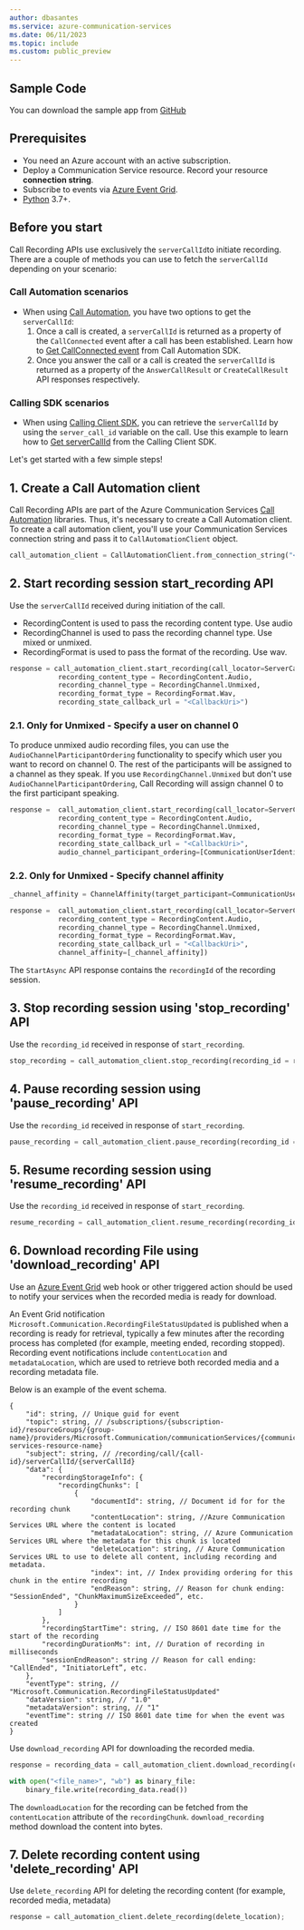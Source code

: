 ```yaml
---
author: dbasantes
ms.service: azure-communication-services
ms.date: 06/11/2023
ms.topic: include
ms.custom: public_preview
---
```

## Sample Code

You can download the sample app from [GitHub](https://github.com/Azure-Samples/communication-services-python-quickstarts/tree/main/call-recording)

## Prerequisites

- You need an Azure account with an active subscription.
- Deploy a Communication Service resource. Record your resource **connection string**.
- Subscribe to events via [Azure Event Grid](../../../../../event-grid/event-schema-communication-services.md).
- [Python](https://www.python.org/downloads/) 3.7+.

## Before you start

Call Recording APIs use exclusively the `serverCallId`to initiate recording. There are a couple of methods you can use to fetch the `serverCallId` depending on your scenario:

### Call Automation scenarios
- When using [Call Automation](../../../call-automation/callflows-for-customer-interactions.md), you have two options to get the `serverCallId`:
    1) Once a call is created, a `serverCallId` is returned as a property of the `CallConnected` event after a call has been established. Learn how to [Get CallConnected event](../../../call-automation/callflows-for-customer-interactions.md?pivots=programming-language-python#update-programcs) from Call Automation SDK.
    2) Once you answer the call or a call is created the `serverCallId` is returned as a property of the `AnswerCallResult` or `CreateCallResult` API responses respectively.

### Calling SDK scenarios
- When using [Calling Client SDK](../../get-started-with-video-calling.md), you can retrieve the `serverCallId` by using the `server_call_id` variable on the call.
Use this example to learn how to [Get serverCallId](../../get-server-call-id.md) from the Calling Client SDK.



Let's get started with a few simple steps!



## 1. Create a Call Automation client

Call Recording APIs are part of the Azure Communication Services [Call Automation](../../../../concepts/call-automation/call-automation.md) libraries. Thus, it's necessary to create a Call Automation client.
To create a call automation client, you'll use your Communication Services connection string and pass it to `CallAutomationClient` object.

```python
call_automation_client = CallAutomationClient.from_connection_string("<ACSConnectionString>")
```

## 2. Start recording session start_recording API

Use the `serverCallId` received during initiation of the call.
- RecordingContent is used to pass the recording content type. Use audio
- RecordingChannel is used to pass the recording channel type. Use mixed or unmixed.
- RecordingFormat is used to pass the format of the recording. Use wav.

```python
response = call_automation_client.start_recording(call_locator=ServerCallLocator(server_call_id),
            recording_content_type = RecordingContent.Audio,
            recording_channel_type = RecordingChannel.Unmixed,
            recording_format_type = RecordingFormat.Wav,
            recording_state_callback_url = "<CallbackUri>")
```

### 2.1. Only for Unmixed - Specify a user on channel 0
To produce unmixed audio recording files, you can use the `AudioChannelParticipantOrdering` functionality to specify which user you want to record on channel 0. The rest of the participants will be assigned to a channel as they speak. If you use `RecordingChannel.Unmixed` but don't use `AudioChannelParticipantOrdering`, Call Recording will assign channel 0 to the first participant speaking.

```python
response =  call_automation_client.start_recording(call_locator=ServerCallLocator(server_call_id),
            recording_content_type = RecordingContent.Audio,
            recording_channel_type = RecordingChannel.Unmixed,
            recording_format_type = RecordingFormat.Wav,
            recording_state_callback_url = "<CallbackUri>",
            audio_channel_participant_ordering=[CommunicationUserIdentifier(id="<ACS_USER_MRI>")])
```

### 2.2. Only for Unmixed - Specify channel affinity

```python
_channel_affinity = ChannelAffinity(target_participant=CommunicationUserIdentifier("<ACS_USER_MRI>"), channel=0)

response =  call_automation_client.start_recording(call_locator=ServerCallLocator(server_call_id),
            recording_content_type = RecordingContent.Audio,
            recording_channel_type = RecordingChannel.Unmixed,
            recording_format_type = RecordingFormat.Wav,
            recording_state_callback_url = "<CallbackUri>",
            channel_affinity=[_channel_affinity])
```
The `StartAsync` API response contains the `recordingId` of the recording session.

## 3.	Stop recording session using 'stop_recording' API

Use the `recording_id` received in response of `start_recording`.

```python
stop_recording = call_automation_client.stop_recording(recording_id = recording_id)
```

## 4.	Pause recording session using 'pause_recording' API

Use the `recording_id` received in response of `start_recording`.

```python
pause_recording = call_automation_client.pause_recording(recording_id = recording_id)
```

## 5.	Resume recording session using 'resume_recording' API

Use the `recording_id` received in response of `start_recording`.

```python
resume_recording = call_automation_client.resume_recording(recording_id = recording_id)
```

## 6.	Download recording File using 'download_recording' API

Use an [Azure Event Grid](../../../../../event-grid/event-schema-communication-services.md) web hook or other triggered action should be used to notify your services when the recorded media is ready for download.

An Event Grid notification `Microsoft.Communication.RecordingFileStatusUpdated` is published when a recording is ready for retrieval, typically a few minutes after the recording process has completed (for example, meeting ended, recording stopped). Recording event notifications include `contentLocation` and `metadataLocation`, which are used to retrieve both recorded media and a recording metadata file.

Below is an example of the event schema.

```
{
    "id": string, // Unique guid for event
    "topic": string, // /subscriptions/{subscription-id}/resourceGroups/{group-name}/providers/Microsoft.Communication/communicationServices/{communication-services-resource-name}
    "subject": string, // /recording/call/{call-id}/serverCallId/{serverCallId}
    "data": {
        "recordingStorageInfo": {
            "recordingChunks": [
                {
                    "documentId": string, // Document id for for the recording chunk
                    "contentLocation": string, //Azure Communication Services URL where the content is located
                    "metadataLocation": string, // Azure Communication Services URL where the metadata for this chunk is located
                    "deleteLocation": string, // Azure Communication Services URL to use to delete all content, including recording and metadata.
                    "index": int, // Index providing ordering for this chunk in the entire recording
                    "endReason": string, // Reason for chunk ending: "SessionEnded", "ChunkMaximumSizeExceeded”, etc.
                }
            ]
        },
        "recordingStartTime": string, // ISO 8601 date time for the start of the recording
        "recordingDurationMs": int, // Duration of recording in milliseconds
        "sessionEndReason": string // Reason for call ending: "CallEnded", "InitiatorLeft”, etc.
    },
    "eventType": string, // "Microsoft.Communication.RecordingFileStatusUpdated"
    "dataVersion": string, // "1.0"
    "metadataVersion": string, // "1"
    "eventTime": string // ISO 8601 date time for when the event was created
}
```

Use `download_recording` API for downloading the recorded media.

```python
response = recording_data = call_automation_client.download_recording(content_location)

with open("<file_name>", "wb") as binary_file:
    binary_file.write(recording_data.read())
```
The `downloadLocation` for the recording can be fetched from the `contentLocation` attribute of the `recordingChunk`. `download_recording` method download the content into bytes.

## 7. Delete recording content using 'delete_recording' API

Use `delete_recording` API for deleting the recording content (for example, recorded media, metadata)

```python
response = call_automation_client.delete_recording(delete_location);
```
